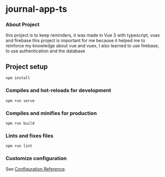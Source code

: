 # journal-app-ts

### About Project
this project is to keep reminders,
it was made in Vue 3 with typescript, vuex and firebase
this project is important for me because it helped me to reinforce my knowledge about vue and vuex, I also learned to use firebase, to use authentication and the database

## Project setup
```
npm install
```

### Compiles and hot-reloads for development
```
npm run serve
```

### Compiles and minifies for production
```
npm run build
```

### Lints and fixes files
```
npm run lint
```

### Customize configuration
See [Configuration Reference](https://cli.vuejs.org/config/).

